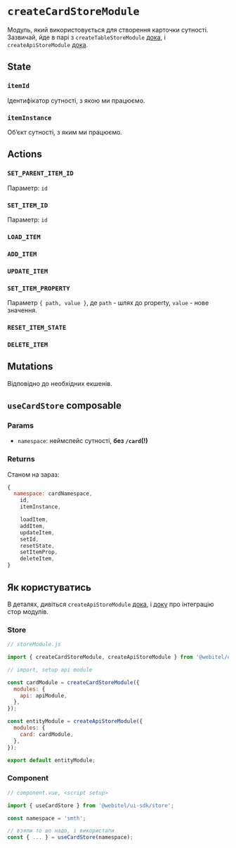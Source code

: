 # `createCardStoreModule`

Модуль, який використовується для створення карточки сутності.
Зазвичай, йде в парі з `createTableStoreModule` [дока](../createTableStoreModule/Readme.md),
i `createApiStoreModule` [дока](../createApiStoreModule/Readme.md).

## State

### `itemId`

Ідентифікатор сутності, з якою ми працюємо.

### `itemInstance`

Обʼєкт сутності, з яким ми працюємо.

## Actions

### `SET_PARENT_ITEM_ID`

Параметр: `id`

### `SET_ITEM_ID`

Параметр: `id`

### `LOAD_ITEM`

### `ADD_ITEM`

### `UPDATE_ITEM`

### `SET_ITEM_PROPERTY`

Параметр `{ path, value }`, де `path` - шлях до property, `value` - нове значення.

### `RESET_ITEM_STATE`

### `DELETE_ITEM`

## Mutations

Відповідно до необхідних екшенів.

## `useCardStore` composable

### Params

* `namespace`: неймспейс сутності, **без `/card`(!)**

### Returns

Станом на зараз:

```javascript
{
  namespace: cardNamespace,
    id,
    itemInstance,

    loadItem,
    addItem,
    updateItem,
    setId,
    resetState,
    setItemProp,
    deleteItem,
}
```

## Як користуватись

В деталях, дивіться `createApiStoreModule` [дока](../createApiStoreModule/Readme.md),
i [доку](../../../docs/how-to/Integration%20between%20store%20modules) про інтеграцію стор модулів.

### Store

```javascript
// storeModule.js

import { createCardStoreModule, createApiStoreModule } from '@webitel/ui-sdk/store';

// import, setup api module

const cardModule = createCardStoreModule({
  modules: {
    api: apiModule,
  },
});

const entityModule = createApiStoreModule({
  modules: {
    card: cardModule,
  },
});

export default entityModule;
```

### Component

```javascript
// component.vue, <script setup>

import { useCardStore } from '@webitel/ui-sdk/store';

const namespace = 'smth';

// взяли то шо надо, і використали
const { ... } = useCardStore(namespace);
```
